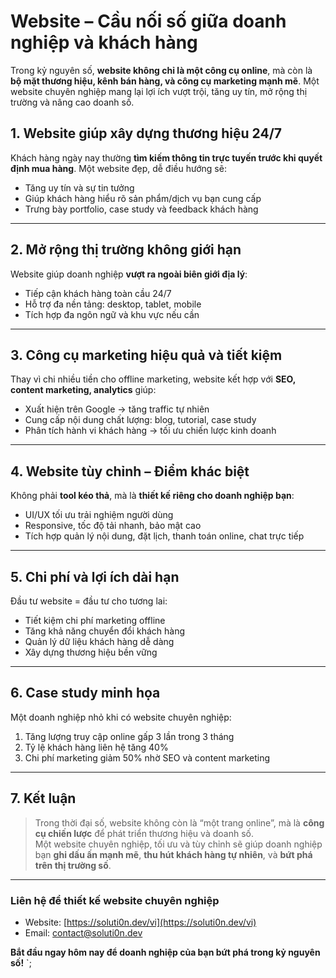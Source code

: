 

# Website – Cầu nối số giữa doanh nghiệp và khách hàng 

Trong kỷ nguyên số, **website không chỉ là một công cụ online**, mà còn là **bộ mặt thương hiệu, kênh bán hàng, và công cụ marketing mạnh mẽ**. Một website chuyên nghiệp mang lại lợi ích vượt trội, tăng uy tín, mở rộng thị trường và nâng cao doanh số.


## 1. Website giúp xây dựng thương hiệu 24/7

Khách hàng ngày nay thường **tìm kiếm thông tin trực tuyến trước khi quyết định mua hàng**. Một website đẹp, dễ điều hướng sẽ:

- Tăng uy tín và sự tin tưởng
- Giúp khách hàng hiểu rõ sản phẩm/dịch vụ bạn cung cấp
- Trưng bày portfolio, case study và feedback khách hàng

---

## 2. Mở rộng thị trường không giới hạn

Website giúp doanh nghiệp **vượt ra ngoài biên giới địa lý**:

- Tiếp cận khách hàng toàn cầu 24/7
- Hỗ trợ đa nền tảng: desktop, tablet, mobile
- Tích hợp đa ngôn ngữ và khu vực nếu cần

---

## 3. Công cụ marketing hiệu quả và tiết kiệm

Thay vì chi nhiều tiền cho offline marketing, website kết hợp với **SEO, content marketing, analytics** giúp:

- Xuất hiện trên Google → tăng traffic tự nhiên
- Cung cấp nội dung chất lượng: blog, tutorial, case study
- Phân tích hành vi khách hàng → tối ưu chiến lược kinh doanh

---

## 4. Website tùy chỉnh – Điểm khác biệt

Không phải **tool kéo thả**, mà là **thiết kế riêng cho doanh nghiệp bạn**:

- UI/UX tối ưu trải nghiệm người dùng
- Responsive, tốc độ tải nhanh, bảo mật cao
- Tích hợp quản lý nội dung, đặt lịch, thanh toán online, chat trực tiếp

---

## 5. Chi phí và lợi ích dài hạn

Đầu tư website = đầu tư cho tương lai:

- Tiết kiệm chi phí marketing offline
- Tăng khả năng chuyển đổi khách hàng
- Quản lý dữ liệu khách hàng dễ dàng
- Xây dựng thương hiệu bền vững

---

## 6. Case study minh họa

Một doanh nghiệp nhỏ khi có website chuyên nghiệp:

1. Tăng lượng truy cập online gấp 3 lần trong 3 tháng
2. Tỷ lệ khách hàng liên hệ tăng 40%
3. Chi phí marketing giảm 50% nhờ SEO và content marketing

---

## 7. Kết luận

> Trong thời đại số, website không còn là “một trang online”, mà là **công cụ chiến lược** để phát triển thương hiệu và doanh số.  
> Một website chuyên nghiệp, tối ưu và tùy chỉnh sẽ giúp doanh nghiệp bạn **ghi dấu ấn mạnh mẽ**, **thu hút khách hàng tự nhiên**, và **bứt phá trên thị trường số**.

---

### Liên hệ để thiết kế website chuyên nghiệp

- Website: [https://soluti0n.dev/vi](https://soluti0n.dev/vi)
- Email: contact@soluti0n.dev

**Bắt đầu ngay hôm nay để doanh nghiệp của bạn bứt phá trong kỷ nguyên số!** 
`;
